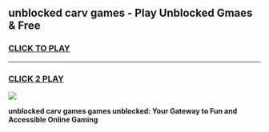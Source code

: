 
## unblocked carv games - Play Unblocked Gmaes & Free
<h3>
<a href="https://news.freeplayer.one?title=unblocked_carv_games&ref=23F">CLICK TO PLAY</a></h3>
<hr>

<h3>
<a href="https://news.freeplayer.one?title=unblocked_carv_games&ref=23F">CLICK 2 PLAY</a>
  
</h3>

<a href="https://news.freeplayer.one?title=unblocked_carv_games&ref=23F/"><img src="https://clearcache.store/games.png"></a>


**unblocked carv games games unblocked: Your Gateway to Fun and Accessible Online Gaming**
